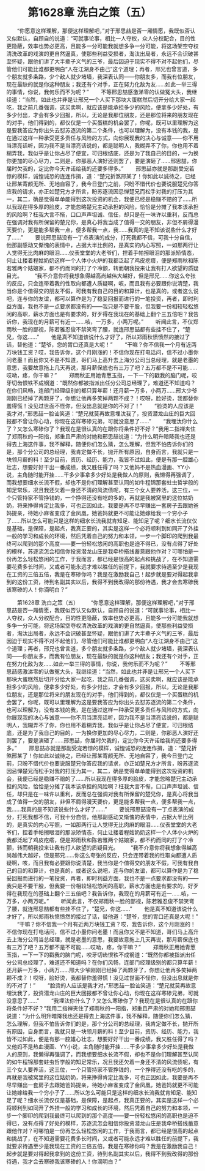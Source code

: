 # 　　第1628章 洗白之策（五）
　　“你愿意这样理解，那便这样理解吧，”对于邢思喆是否一厢情愿，我既似否认又似默认，自顾自的说道：“可就事论事，相比一人夺权，众人分权配合，目的性更隐蔽，效率也势必更高，且能多一分可能我就想多争一分可能，将这场架空夺权清洗改革的戏演的更自然逼真，使那些利益受损者，淘汰出局者，永远不会识破甚至怀疑，跟他们讲了大半辈子义气的三爷，最后因迫于现实不得不对不起他们，尽管他们可能比谁都更明白“人在江湖身不由己”这个道理；再者，邢兄也曾言道，多个朋友就多条路，少个敌人就少堵墙，我深表认同——你朋友多，而我有位朋友，现在最缺的就是你这种朋友；我还有个对手，正在努力化敌为友……如此一举三得的事情，你说，我何乐而不为呢？”
　　不等邢思喆感激涕零的认做冤大头，我继续道：“当然，如此也并非是让邢兄一个人买下那块大蛋糕然后切开分给大家一起吃，我之前几番强调，这买卖啊，就应该是能承担多少的风险，便拿多少好处，有多少付出，才会有多少回报，所以，无论是我那位朋友，还是那位将来的朋友现在的对手，他们得到的，都仅仅是一个买蛋糕的机会罢了，你呢，既可以里理解为这是要我答应为你出头去怼苏逐流的第二个条件，也可以理解为，没有本钱的我，是在通过这样一种承受更多责任与风险的方式，向你展现我的决心与诚意——你不用当漂亮话听，因为我不是当漂亮话说的，都是聪明人，我糊弄不了你，你也用不着糊弄我，我似乎是让你占尽了便宜，可归根结底，还是为了我自己的目的，一为换你更加的尽心尽力，二则是，你那恶人演好还则罢了，要是演砸了……邢思喆，你届时欠我的，定比你今天许诺给我的还要多得多。”
　　邢思喆亦就是那副受宠若惊的模样，诚惶诚恐的连连作揖，道：“楚兄折煞邢某了！你如此以诚待之，已经让邢某寄颜无所、无地自容了，我今日登门之前，只盼不惜代价也要说服楚兄你答应我的请求，亦正如楚兄方才所言，盼苏逐流因忌惮楚兄而松手对我的打压为其一，其二，确是觉得单单能得到这次投资的机会，我便已经是稳赚不赔的了……所以我现在得多厚的脸皮，才能忽略楚兄主动承担的风险，恰恰是分摊了我本该承担的风险啊？枉我大言不惭，口口声声坦诚、信任，却只是在一味许以重利，反而总在强调对我有所保留的楚兄你，是真心将我当成了值得一交的朋友，非但不屑得漫天要价，更是能多帮我一点，便多帮我一点，我……我真的是不知该说些什么才好了……”
　　要说邢思喆没有一丁点表演的成分，打死我都不信，可我十分自信，他那副感动又惭愧的表情中，占据大半比例的，是真实的内心写照，一如那两行让人觉得无比肉麻的眼泪……仪表堂堂的大老爷们，捏着手帕擦眼泪的那派矫情态，何止让搂着程姑奶奶这样一个人体小火炉的我都泛起了鸡皮疙瘩，便是郑雨秋和陈若雅两个姑娘家，都不约而同的打了个冷颤，转而朝我投来让我有打人欲望的质疑目光。
　　“我不介意你将我想象得越高尚越伟大越好，但是邢兄……你这么夸张的反应，只会连带着我的性取向都遭人质疑啊，咳，而且我有必要跟你说清楚，我当你是个值得交的朋友不假，可我有我自己的目的和算计，也是真的，或者这么说吧，连与你的友谊，都可以算作是为了稳妥回报而进行的一笔投资，再者，即时利益方面，我也不是一点要求都没有的——我只是不要干股，但我要一份相较轻松悠闲的高职，薪水方面也是有要求的，好歹得在我现在的基础上翻个三五倍吧？我告诉你，我现在的月薪可有近一……咳，一万多，小两万呢。”
　　听闻此言，不仅郑雨秋一脸的鄙视，陈若雅忍俊不禁笑弯了腰，就连邢思喆都有些挂不住了，“楚兄，你这……”
　　他是真不知道该说什么才好了，所以郑雨秋愤愤然的接过了话，替他道：“楚爷，您的胃口还真是大呢！”
　　“干嘛？你不信我一个月有近两万块钱工资？哎，我告诉你，这个月刚涨的！不信你现在打电话问，信不过小墨你问老墨！而且你又不是不知道，哥们马上高升去上海分公司当总经理，就是老墨的意思，我要故意拖上几天再说，那月薪保底也有三万了吧？五万都不是不可能……哎呦，疼，你干嘛？”
　　郑雨秋正用她青葱玉指，一下一下的戳我的脑门呢，咬牙切齿恨铁不成钢道：“既然你都被指派出任分公司总经理了，难道还不知道吗？在你们风畅，连部门经理级别的都只算年薪！还月薪一万多，小两万……邢大少爷刚刚已经掉了两颗牙了，你想让他再多笑掉两颗不成？！哎呀，脸好烫，我都替你羞得慌！没见过世面不怪你，但没出息就是你的不对了！”
　　“脸烫的人应该是我才对，”邢思喆一脸讪笑道：“楚兄就莫再故意埋汰我了，投资潜龙山庄的巨大回报都不曾让你心动，你现在这样寒碜兄弟，可就没意思了……”
　　“我埋汰你什么了？又怎么寒碜你了？我现在是很认真的在跟你将条件好不好？”我用二指禅夹住了郑雨秋的一阳指，郑重且严肃的对她和邢思喆说道：“为什么明升暗降我也还是得去上海这件事，我不解释，随便你们怎么猜，怎么理解，但我不怕告诉你们的是，那个分公司的总经理，我肯定做不长，抛开所有原因，自身而言，我就只是一块领月薪的料！至少目前，资历、经历、能力，我皆不过如此，便是有那一腔雄心壮志，想要好好干出一番成绩，我又胜任得了吗？又他妈不是热血漫画、YY小说，主角随时能开挂……干多少事拿多少好处是我做人的原则，我懒得再强调了，而我想要细水长流不假，却也不是你们理解甚至认同的如牛程锦那套蛀虫哲学般的知足常乐，况且我还欠着一身还不清的风流债呢，有三个女人要养活，这三位，一个只管持家不管挣钱的，一个挣得还没有吃的多的，再就是我被窝里的这位姑奶奶，将来挣得肯定比我多，可也正因如此，我要是再不尽早赚出一套房子去跟她爸妈提亲，待她小麻雀变成了金凤凰，她爸妈就更不可能让她嫁给我一个穷小子了……所以怎么可能只是这样的细水长流我就肯知足、能知足了呢？细水长流仅仅是基础，是保障，是起点，我真正要的，其实是这样一个必将顺利到如同开了外挂一般的学习和成长的环境，然后凭着自己的努力和本领，一步一个脚印的爬到我最终可以爬到的那个高度——要一份轻松悠闲的高职也是迫不得已，没有点得了好处的模样，苏逐流怎会相信你投资潜龙山庄是我牵桥搭线蓄意跟他作对？可哪怕是一份再怎么轻松悠闲的工作，于我而言，都已经是很高的起点和挑战了，在不知道需要花费多长时间，又或者可能永远才难以胜任的前提下，我就要求待遇至少是我现在工资的三倍五倍，我是在寒碜你吗？我是在激励我自己！起步就是要对得起我拿到的这份工资，待到名副其实以后，我得不到我改得的那份待遇，我才会去寒碜我该寒碜的人！你滴明白？”

　　第1628章 洗白之策（五）
　　“你愿意这样理解，那便这样理解吧，”对于邢思喆是否一厢情愿，我既似否认又似默认，自顾自的说道：“可就事论事，相比一人夺权，众人分权配合，目的性更隐蔽，效率也势必更高，且能多一分可能我就想多争一分可能，将这场架空夺权清洗改革的戏演的更自然逼真，使那些利益受损者，淘汰出局者，永远不会识破甚至怀疑，跟他们讲了大半辈子义气的三爷，最后因迫于现实不得不对不起他们，尽管他们可能比谁都更明白“人在江湖身不由己”这个道理；再者，邢兄也曾言道，多个朋友就多条路，少个敌人就少堵墙，我深表认同——你朋友多，而我有位朋友，现在最缺的就是你这种朋友；我还有个对手，正在努力化敌为友……如此一举三得的事情，你说，我何乐而不为呢？”
　　不等邢思喆感激涕零的认做冤大头，我继续道：“当然，如此也并非是让邢兄一个人买下那块大蛋糕然后切开分给大家一起吃，我之前几番强调，这买卖啊，就应该是能承担多少的风险，便拿多少好处，有多少付出，才会有多少回报，所以，无论是我那位朋友，还是那位将来的朋友现在的对手，他们得到的，都仅仅是一个买蛋糕的机会罢了，你呢，既可以里理解为这是要我答应为你出头去怼苏逐流的第二个条件，也可以理解为，没有本钱的我，是在通过这样一种承受更多责任与风险的方式，向你展现我的决心与诚意——你不用当漂亮话听，因为我不是当漂亮话说的，都是聪明人，我糊弄不了你，你也用不着糊弄我，我似乎是让你占尽了便宜，可归根结底，还是为了我自己的目的，一为换你更加的尽心尽力，二则是，你那恶人演好还则罢了，要是演砸了……邢思喆，你届时欠我的，定比你今天许诺给我的还要多得多。”
　　邢思喆亦就是那副受宠若惊的模样，诚惶诚恐的连连作揖，道：“楚兄折煞邢某了！你如此以诚待之，已经让邢某寄颜无所、无地自容了，我今日登门之前，只盼不惜代价也要说服楚兄你答应我的请求，亦正如楚兄方才所言，盼苏逐流因忌惮楚兄而松手对我的打压为其一，其二，确是觉得单单能得到这次投资的机会，我便已经是稳赚不赔的了……所以我现在得多厚的脸皮，才能忽略楚兄主动承担的风险，恰恰是分摊了我本该承担的风险啊？枉我大言不惭，口口声声坦诚、信任，却只是在一味许以重利，反而总在强调对我有所保留的楚兄你，是真心将我当成了值得一交的朋友，非但不屑得漫天要价，更是能多帮我一点，便多帮我一点，我……我真的是不知该说些什么才好了……”
　　要说邢思喆没有一丁点表演的成分，打死我都不信，可我十分自信，他那副感动又惭愧的表情中，占据大半比例的，是真实的内心写照，一如那两行让人觉得无比肉麻的眼泪……仪表堂堂的大老爷们，捏着手帕擦眼泪的那派矫情态，何止让搂着程姑奶奶这样一个人体小火炉的我都泛起了鸡皮疙瘩，便是郑雨秋和陈若雅两个姑娘家，都不约而同的打了个冷颤，转而朝我投来让我有打人欲望的质疑目光。
　　“我不介意你将我想象得越高尚越伟大越好，但是邢兄……你这么夸张的反应，只会连带着我的性取向都遭人质疑啊，咳，而且我有必要跟你说清楚，我当你是个值得交的朋友不假，可我有我自己的目的和算计，也是真的，或者这么说吧，连与你的友谊，都可以算作是为了稳妥回报而进行的一笔投资，再者，即时利益方面，我也不是一点要求都没有的——我只是不要干股，但我要一份相较轻松悠闲的高职，薪水方面也是有要求的，好歹得在我现在的基础上翻个三五倍吧？我告诉你，我现在的月薪可有近一……咳，一万多，小两万呢。”
　　听闻此言，不仅郑雨秋一脸的鄙视，陈若雅忍俊不禁笑弯了腰，就连邢思喆都有些挂不住了，“楚兄，你这……”
　　他是真不知道该说什么才好了，所以郑雨秋愤愤然的接过了话，替他道：“楚爷，您的胃口还真是大呢！”
　　“干嘛？你不信我一个月有近两万块钱工资？哎，我告诉你，这个月刚涨的！不信你现在打电话问，信不过小墨你问老墨！而且你又不是不知道，哥们马上高升去上海分公司当总经理，就是老墨的意思，我要故意拖上几天再说，那月薪保底也有三万了吧？五万都不是不可能……哎呦，疼，你干嘛？”
　　郑雨秋正用她青葱玉指，一下一下的戳我的脑门呢，咬牙切齿恨铁不成钢道：“既然你都被指派出任分公司总经理了，难道还不知道吗？在你们风畅，连部门经理级别的都只算年薪！还月薪一万多，小两万……邢大少爷刚刚已经掉了两颗牙了，你想让他再多笑掉两颗不成？！哎呀，脸好烫，我都替你羞得慌！没见过世面不怪你，但没出息就是你的不对了！”
　　“脸烫的人应该是我才对，”邢思喆一脸讪笑道：“楚兄就莫再故意埋汰我了，投资潜龙山庄的巨大回报都不曾让你心动，你现在这样寒碜兄弟，可就没意思了……”
　　“我埋汰你什么了？又怎么寒碜你了？我现在是很认真的在跟你将条件好不好？”我用二指禅夹住了郑雨秋的一阳指，郑重且严肃的对她和邢思喆说道：“为什么明升暗降我也还是得去上海这件事，我不解释，随便你们怎么猜，怎么理解，但我不怕告诉你们的是，那个分公司的总经理，我肯定做不长，抛开所有原因，自身而言，我就只是一块领月薪的料！至少目前，资历、经历、能力，我皆不过如此，便是有那一腔雄心壮志，想要好好干出一番成绩，我又胜任得了吗？又他妈不是热血漫画、YY小说，主角随时能开挂……干多少事拿多少好处是我做人的原则，我懒得再强调了，而我想要细水长流不假，却也不是你们理解甚至认同的如牛程锦那套蛀虫哲学般的知足常乐，况且我还欠着一身还不清的风流债呢，有三个女人要养活，这三位，一个只管持家不管挣钱的，一个挣得还没有吃的多的，再就是我被窝里的这位姑奶奶，将来挣得肯定比我多，可也正因如此，我要是再不尽早赚出一套房子去跟她爸妈提亲，待她小麻雀变成了金凤凰，她爸妈就更不可能让她嫁给我一个穷小子了……所以怎么可能只是这样的细水长流我就肯知足、能知足了呢？细水长流仅仅是基础，是保障，是起点，我真正要的，其实是这样一个必将顺利到如同开了外挂一般的学习和成长的环境，然后凭着自己的努力和本领，一步一个脚印的爬到我最终可以爬到的那个高度——要一份轻松悠闲的高职也是迫不得已，没有点得了好处的模样，苏逐流怎会相信你投资潜龙山庄是我牵桥搭线蓄意跟他作对？可哪怕是一份再怎么轻松悠闲的工作，于我而言，都已经是很高的起点和挑战了，在不知道需要花费多长时间，又或者可能永远才难以胜任的前提下，我就要求待遇至少是我现在工资的三倍五倍，我是在寒碜你吗？我是在激励我自己！起步就是要对得起我拿到的这份工资，待到名副其实以后，我得不到我改得的那份待遇，我才会去寒碜我该寒碜的人！你滴明白？”
